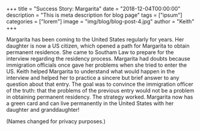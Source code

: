 +++
title = "Success Story: Margarita"
date = "2018-12-04T00:00:00"
description = "This is meta description for blog page"
tags = ["ipsum"]
categories = ["lorem"]
image = "img/blog/blog-post-4.jpg"
author = "Keith"
+++

Margarita has been coming to the United States regularly for years. Her daughter is now a US citizen, which opened a path for Margarita to obtain permanent residence. She came to Southam Law to prepare for the interview regarding the residency process. Margarita had doubts because immigration officials once gave her problems when she tried to enter the US. Keith helped Margarita to understand what would happen in the interview and helped her to practice a sincere but brief answer to any question about that entry. The goal was to convince the immigration officer of the truth: that the problems of the previous entry would not be a problem in obtaining permanent residency. The strategy worked. Margarita now has a green card and can live permanently in the United States with her daughter and granddaughter!

(Names changed for privacy purposes.)
